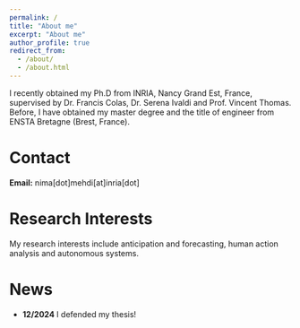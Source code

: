 ```yaml
---
permalink: /
title: "About me"
excerpt: "About me"
author_profile: true
redirect_from: 
  - /about/
  - /about.html
---
```


<!-- I am a postdoctoral researcher on probabilistic machine learning for robotics and human activity
analysis with a focus on uncertainty modeling. -->

I recently obtained my Ph.D from INRIA, Nancy Grand Est, France, supervised
by Dr. Francis Colas, Dr. Serena Ivaldi and Prof. Vincent Thomas.
Before, I have obtained my master degree and the title of engineer
from ENSTA Bretagne (Brest, France).

# Contact

**Email:** nima[dot]mehdi[at]inria[dot]

# Research Interests

My research interests include anticipation and forecasting, human action analysis and autonomous systems.


# News

- **12/2024** I defended my thesis!


